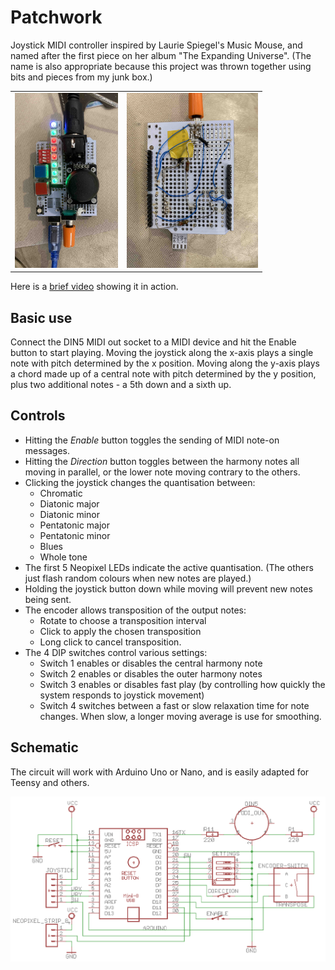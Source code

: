 # Patchwork
Joystick MIDI controller inspired by Laurie Spiegel's Music Mouse, and named after the first piece on her album "The Expanding Universe".
(The name is also appropriate because this project was thrown together using bits and pieces from my junk box.)

<table>
  <tr>
    <td><img src="Patchwork_Top.jpg" alt="The module" height="280px"></td>
    <td><img src="Patchwork_Bottom.jpg" alt="The module" height="280px"></td>
  </tr>  
</table>

Here is a <a href="Thumb Blues Improvisation.mp4" alt="Video demo">brief video</a> showing it in action.

## Basic use

Connect the DIN5 MIDI out socket to a MIDI device and hit the Enable button to start playing.  Moving the joystick along the x-axis plays a single note with pitch determined by the x position. Moving along the y-axis plays a chord made up of a central note with pitch determined by the y position, plus two additional notes - a 5th down and a sixth up.

## Controls

- Hitting the *Enable* button toggles the sending of MIDI note-on messages.
- Hitting the *Direction* button toggles between the harmony notes all moving in parallel, or the lower note moving contrary to the others.
- Clicking the joystick changes the quantisation between:
  - Chromatic
  - Diatonic major
  - Diatonic minor
  - Pentatonic major
  - Pentatonic minor 
  - Blues
  - Whole tone
- The first 5 Neopixel LEDs indicate the active quantisation. (The others just flash random colours when new notes are played.)
- Holding the joystick button down while moving will prevent new notes being sent.
- The encoder allows transposition of the output notes:
  - Rotate to choose a transposition interval
  - Click to apply the chosen transposition
  - Long click to cancel transposition.
- The 4 DIP switches control various settings:
  - Switch 1 enables or disables the central harmony note
  - Switch 2 enables or disables the outer harmony notes
  - Switch 3 enables or disables fast play (by controlling how quickly the system responds to joystick movement)
  - Switch 4 switches between a fast or slow relaxation time for note changes. When slow, a longer moving average is use for smoothing.

## Schematic

The circuit will work with Arduino Uno or Nano, and is easily adapted for Teensy and others.

<a href="Patchwork_Schematic.pdf"><img src="Patchwork_Schematic.png" alt="The schematic"></a>
